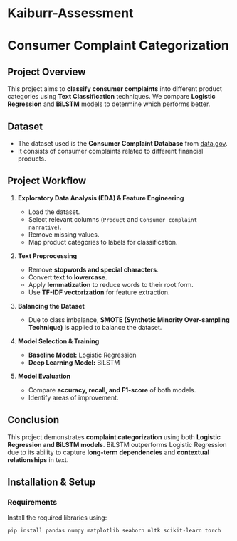 # Kaiburr-Assessment
# **Consumer Complaint Categorization**  

## **Project Overview**  
This project aims to **classify consumer complaints** into different product categories using **Text Classification** techniques. We compare **Logistic Regression** and **BiLSTM** models to determine which performs better.  

## **Dataset**  
- The dataset used is the **Consumer Complaint Database** from [data.gov](https://catalog.data.gov/dataset/consumer-complaint-database).  
- It consists of consumer complaints related to different financial products.  

## **Project Workflow**  
1. **Exploratory Data Analysis (EDA) & Feature Engineering**  
   - Load the dataset.  
   - Select relevant columns (`Product` and `Consumer complaint narrative`).  
   - Remove missing values.  
   - Map product categories to labels for classification.  

2. **Text Preprocessing**  
   - Remove **stopwords and special characters**.  
   - Convert text to **lowercase**.  
   - Apply **lemmatization** to reduce words to their root form.  
   - Use **TF-IDF vectorization** for feature extraction.  

3. **Balancing the Dataset**  
   - Due to class imbalance, **SMOTE (Synthetic Minority Over-sampling Technique)** is applied to balance the dataset.  

4. **Model Selection & Training**  
   - **Baseline Model:** Logistic Regression  
   - **Deep Learning Model:** BiLSTM  

5. **Model Evaluation**  
   - Compare **accuracy, recall, and F1-score** of both models.  
   - Identify areas of improvement.

## **Conclusion**  
This project demonstrates **complaint categorization** using both **Logistic Regression and BiLSTM models**. BiLSTM outperforms Logistic Regression due to its ability to capture **long-term dependencies** and **contextual relationships** in text.

## **Installation & Setup**  
### **Requirements**  
Install the required libraries using:  
```bash  
pip install pandas numpy matplotlib seaborn nltk scikit-learn torch

